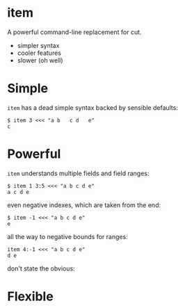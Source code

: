 # item

A powerful command-line replacement for cut.

- simpler syntax
- cooler features
- slower (oh well)

# Simple

`item` has a dead simple syntax backed by sensible defaults:

    $ item 3 <<< "a b   c d   e"
    c

# Powerful

`item` understands multiple fields and field ranges:

    $ item 1 3:5 <<< "a b c d e"
    a c d e

even negative indexes, which are taken from the end:

    $ item -1 <<< "a b c d e"
    e

all the way to negative bounds for ranges:

    item 4:-1 <<< "a b c d e"
    d e

don't state the obvious:

# Flexible


